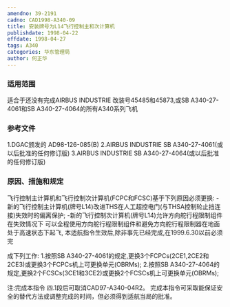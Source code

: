 ```yaml
---
amendno: 39-2191
cadno: CAD1998-A340-09
title: 安装牌号为L14飞行控制主和次计算机
publishdate: 1998-04-22
effdate: 1998-04-27
tags: A340
categories: 华东管理局
author: 何正华
---
```


### 适用范围 
适合于还没有完成AIRBUS INDUSTRIE 改装号45485和45873,或SB A340-27-4061和SB A340-27-4064的所有A340系列飞机

<!--more-->
### 参考文件
1.DGAC颁发的 AD98-126-085(B) 
2.AIRBUS
 INDUSTRIE SB A340-27-4061(或以后批准的任何修订版) 
3.AIRBUS
 INDUSTRIE SB A340-27-4064(或以后批准的任何修订版) 

### 原因、措施和规定 
飞行控制主计算机和飞行控制次计算机(FCPC和FCSC)基于下列原因必须更换: 
-新的飞行控制主计算机(牌号L14)改进THS在人工超控电门(与THSA控制轮止挡连接)失效时的偏离保护; 
-新的飞行控制次计算机(牌号L14)允许方向舵行程限制组件在失效情况下 可以全程使用方向舵行程限制组件和避免方向舵行程限制器在地面处于高速状态下起飞, 
    本适航指令生效后,除非事先已经完成,在1999.6.30以前必须完
  
成下列工作: 
    1.按照SB A340-27-4061的规定,更换3个FCPCs(2CE1,2CE2和2CE3)或更换3个FCPCs机上可更换单元(OBRMs); 
    2.按照SB A340-27-4064的规定,更换2个FCSCs(3CE1和3CE2)或更换2个FCSCs机上可更换单元(OBRMs); 

注:完成本指令
四.1段后可取消CAD97-A340-04R2。 完成本指令可采取能保证安全的替代方法或调整完成的时间，但必须得到适航当局的批准。
